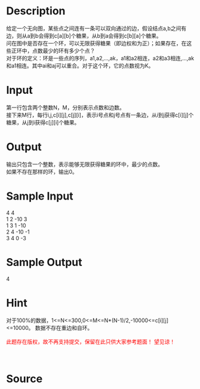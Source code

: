 
# Description

<div class="content"><div>给定一个无向图，某些点之间连有一条可以双向通过的边，假设结点a,b之间有边，则从a到b会得到c[a][b]个糖果，从b到a会得到c[b][a]个糖果。</div>
<div>问在图中是否存在一个环，可以无限获得糖果（即边权和为正）；如果存在，在这些正环中，点数最少的环有多少个点？</div>
<div>对于环的定义：环是一些点的序列，a1,a2,...,ak，a1和a2相连，a2和a3相连,...,ak和a1相连。其中ai和aj可以重合。对于这个环，它的点数视为K。</div>
<p></p></div>

# Input

<div class="content"><div>第一行包含两个整数N，M，分别表示点数和边数。</div>
<div>接下来M行，每行i,j,c[i][j],c[j][i]，表示i号点和j号点有一条边，从i到j获得c[i][j]个糖果，从j到i获得c[j][i]个糖果。</div>
<p></p></div>

# Output

<div class="content"><div>输出只包含一个整数，表示能够无限获得糖果的环中，最少的点数。</div>
<div>如果不存在那样的环，输出0。</div>
<p></p></div>

# Sample Input

<div class="content"><span class="sampledata">4 4<br/>
1 2 -10 3<br/>
1 3 1 -10<br/>
2 4 -10 -1<br/>
3 4 0 -3</span></div>

# Sample Output

<div class="content"><span class="sampledata">4</span></div>

# Hint

<div class="content"><p></p><div>对于100%的数据，1&lt;=N&lt;=300,0&lt;=M&lt;=N*(N-1)/2,-10000&lt;=c[i][j]&lt;=10000。<span class="Apple-tab-span" style="white-space:pre">	</span>数据不存在重边和自环。</div><br/>
<div><span style="color: rgb(255, 0, 0);">此题存在版权，故不再支持提交，保留在此只供大家参考题面！ 望见谅！</span></div><br/>
<div></div><br/>
<p></p><p></p></div>

# Source

<div class="content"><p><a href="problemset.php?search="></a></p></div>

